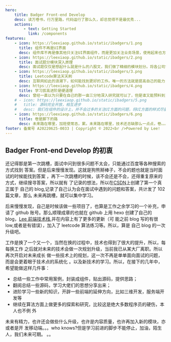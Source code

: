 ```yaml
---
hero:
    title: Badger Front-end Develop
    desc: 读万卷书，行万里路，代码运行了那么久，却总觉得不是最优秀...
    actions:
        - text: Getting Started
          link: /components
features:
    - icon: https://leexiaop.github.io/static/ibadgers/1.png
      title: 组件不再是UI界面
      desc: 组件库不再是像其他只关注UI界面组件，而是更加关注业务场景，使用起来也方便至极，源码就在下面，可以学习思想，结合自己的场景稍加改动，即可适用任何你在用的技术栈，让你的不再为少见场景下开发组件难而发愁。
    - icon: https://leexiaop.github.io/static/ibadgers/2.png
      title: 面试题分模块深入原理
      desc: 面试题仅仅是想起什么就是什么的八股文，我们做了精细的模块划分。将各公司常见的面试题收入进来。一一给出答案，并且尽量的做到深入原理，在coding环节，也尽可能多的写出代码。提高自身的coding能力。
    - icon: https://leexiaop.github.io/static/ibadgers/3.png
      title: Leetcode算法天天刷
      desc: 互联网如此的浪潮下，如何能找到更好的工作。唯一的方法就是提高自己的能力，面试中算法水平的高低是决定你能去什么样的公司，能拿多少钱的关键，所以，卷算法是你唯一的选择。
    - icon: https://leexiaop.github.io/static/ibadgers/4.png
      title: 学习拔高进阶是硬道理
      desc: 曾经一直以为只要在自己的那一亩三分地深入研究就可以了，但是谁又能预料到当前的行业情况又是这样的起伏不定。所以，学习一些新的东西是势在必行，我选择了3D方向，和go语言。为自己增加一些筹码。
    # - icon: https://leexiaop.github.io/static/ibadgers/5.png
    #   title: 源码完全开放，相互进步
    #   desc: 我们在组件的设计上，并不会过多的关注UI方面的问题，将UI方面的样式尽量留给使用者，我们设计的核心是解决业务中的相关问题。这是我们唯一的出发点。
    - icon: https://leexiaop.github.io/static/ibadgers/6.png
      title: 卷是脚下的路
      desc: 未来路在哪里，加班使常态，累。未来路在哪里，技术还总缺那么一点点，卷。。。
footer: 备案号 A20220625-0033 | Copyright © 2022<br />Powered by Lee!
---
```


## Badger Front-end Develop 的初衷

还记得那是第一次跳槽，面试中问到很多问题不太会，只能通过百度等各种搜索的方式找到
答案。但是后来慢慢发现。这就是狗熊掰棒子，不会的题也就是当时面试的时候能找到答案
，再下一次跳槽的时候，该不会还是不会，还得重复原来的方式，继续搜寻答案，所以就有
了记录的想法，所以在[CSDN](https://blog.csdn.net/leelxp/)上创建了第一个真正属于
自己的 blog,记录了自己认为会在面试中遇到的问题和答案，共计发了 102 篇文章，那么
未来再跳槽，就可以集中学习。

后来慢慢发现，自己是时候该做一些项目了，也算是工作之余学习的一个补充，申请了
github 账号。那么顺理成章的也就在 github 上用 hexo 创建了自己的
blog，[Lee 前端技术栈](https://leexiaop.github.io/),并在内容上有了更多的更新（可
能之前 blog 写的有很 low,或者是有错误），加入了 leetcode 算法练习等。所以，算是
自己 blog 的一次升级吧。

工作是换了一个又一个，当然在换的过程中，技术也得到了很大的提升，所以，每每换工作
之后就对未来的技术会做一次规划升级，当前我已从某大厂离职。所以再次开启对未来成长
做一些技术上的规划，这一次不再是单单面向面试的问题，而是会更着眼于技术点的系统化
。以及新技术的学习。所以，在接下的几年中，希望能做这样几件事：

-   总结一些工作中常用案例，封装成组件，贴出源码，提供思路；
-   翻阅总结一些源码，学习大佬们的思想分享出来；
-   进阶学习一些新的知识，开辟一些前端的延伸方向，比如三维开发，服务端开发等
-   继续在算法方面上做更多的探索和研究，比较这是绝大多数程序员的硬伤，本人也不例
    外

未来有精力，也许还会做些什么升级，也许是内容质量，也许再加入新的模块，亦或者是开
发移动端。。。who knows?但是学习前进的脚步不能停止，加油，陌生人，我们未来可期。
。。
